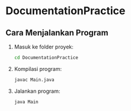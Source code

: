 # DocumentationPractice

## Cara Menjalankan Program

1.  Masuk ke folder proyek:
    ```bash
    cd DocumentationPractice
    ```

2.  Kompilasi program:
    ```bash
    javac Main.java
    ```

3.  Jalankan program:
    ```bash
    java Main
    ```
